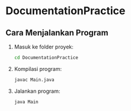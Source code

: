 # DocumentationPractice

## Cara Menjalankan Program

1.  Masuk ke folder proyek:
    ```bash
    cd DocumentationPractice
    ```

2.  Kompilasi program:
    ```bash
    javac Main.java
    ```

3.  Jalankan program:
    ```bash
    java Main
    ```
